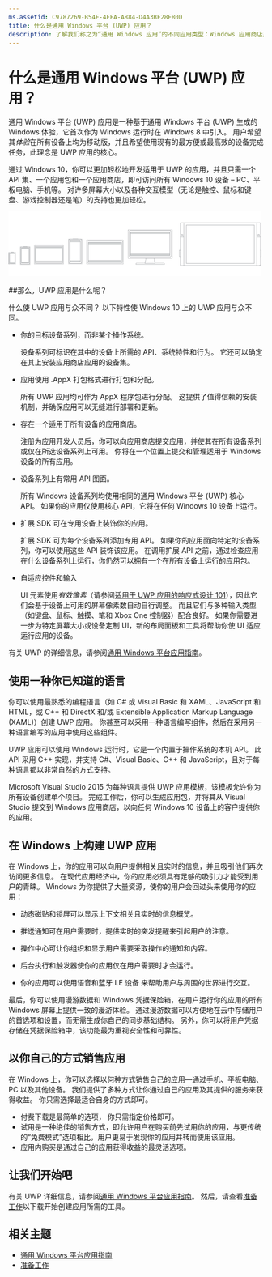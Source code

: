 ```yaml
---
ms.assetid: C9787269-B54F-4FFA-A884-D4A3BF28F80D
title: 什么是通用 Windows 平台 (UWP) 应用？
description: 了解我们称之为“通用 Windows 应用”的不同应用类型：Windows 应用商店应用、Windows Phone 应用商店应用和 Windows 运行时应用。
---
```


# 什么是通用 Windows 平台 (UWP) 应用？

通用 Windows 平台 (UWP) 应用是一种基于通用 Windows 平台 (UWP) 生成的 Windows 体验，它首次作为 Windows 运行时在 Windows 8 中引入。 用户希望其*体验*在所有设备上均为移动版，并且希望使用现有的最方便或最高效的设备完成任务，此理念是 UWP 应用的核心。

通过 Windows 10，你可以更加轻松地开发适用于 UWP 的应用，并且只需一个 API 集、一个应用包和一个应用商店，即可访问所有 Windows 10 设备 – PC、平板电脑、手机等。 对许多屏幕大小以及各种交互模型（无论是触控、鼠标和键盘、游戏控制器还是笔）的支持也更加轻松。

![Windows 支持的设备](images/1894834-hig-device-primer-01-500.png)

##那么，UWP 应用是什么呢？


什么使 UWP 应用与众不同？ 以下特性使 Windows 10 上的 UWP 应用与众不同。

-   你的目标设备系列，而非某个操作系统。

    设备系列可标识在其中的设备上所需的 API、系统特性和行为。 它还可以确定在其上安装应用商店应用的设备集。

-   应用使用 .AppX 打包格式进行打包和分配。

    所有 UWP 应用均可作为 AppX 程序包进行分配。 这提供了值得信赖的安装机制，并确保应用可以无缝进行部署和更新。

-   存在一个适用于所有设备的应用商店。

    注册为应用开发人员后，你可以向应用商店提交应用，并使其在所有设备系列或仅在所选设备系列上可用。 你将在一个位置上提交和管理适用于 Windows 设备的所有应用。

-   设备系列上有常用 API 图面。

    所有 Windows 设备系列均使用相同的通用 Windows 平台 (UWP) 核心 API。 如果你的应用仅使用核心 API，它将在任何 Windows 10 设备上运行。

-   扩展 SDK 可在专用设备上装饰你的应用。

    扩展 SDK 可为每个设备系列添加专用 API。 如果你的应用面向特定的设备系列，你可以使用这些 API 装饰该应用。 在调用扩展 API 之前，通过检查应用在什么设备系列上运行，你仍然可以拥有一个在所有设备上运行的应用包。

-   自适应控件和输入

    UI 元素使用*有效像素*（请参阅[适用于 UWP 应用的响应式设计 101](https://msdn.microsoft.com/library/windows/apps/Dn958435)），因此它们会基于设备上可用的屏幕像素数自动自行调整。 而且它们与多种输入类型（如键盘、鼠标、触摸、笔和 Xbox One 控制器）配合良好。 如果你需要进一步为特定屏幕大小或设备定制 UI，新的布局面板和工具将帮助你使 UI 适应运行应用的设备。

有关 UWP 的详细信息，请参阅[通用 Windows 平台应用指南](universal-application-platform-guide.md)。

## 使用一种你已知道的语言


你可以使用最熟悉的编程语言（如 C# 或 Visual Basic 和 XAML、JavaScript 和 HTML，或 C++ 和 DirectX 和/或 Extensible Application Markup Language (XAML)）创建 UWP 应用。 你甚至可以采用一种语言编写组件，然后在采用另一种语言编写的应用中使用这些组件。

UWP 应用可以使用 Windows 运行时，它是一个内置于操作系统的本机 API。 此 API 采用 C++ 实现，并支持 C#、Visual Basic、C++ 和 JavaScript，且对于每种语言都以非常自然的方式支持。

Microsoft Visual Studio 2015 为每种语言提供 UWP 应用模板，该模板允许你为所有设备创建单个项目。 完成工作后，你可以生成应用包，并将其从 Visual Studio 提交到 Windows 应用商店，以向任何 Windows 10 设备上的客户提供你的应用。

## 在 Windows 上构建 UWP 应用


在 Windows 上，你的应用可以向用户提供相关且实时的信息，并且吸引他们再次访问更多信息。 在现代应用经济中，你的应用必须具有足够的吸引力才能受到用户的青睐。 Windows 为你提供了大量资源，使你的用户会回过头来使用你的应用：

-   动态磁贴和锁屏可以显示上下文相关且实时的信息概览。
-   推送通知可在用户需要时，提供实时的突发提醒来引起用户的注意。

-   操作中心可让你组织和显示用户需要采取操作的通知和内容。

-   后台执行和触发器使你的应用仅在用户需要时才会运行。

-   你的应用可以使用语音和蓝牙 LE 设备 来帮助用户与周围的世界进行交互。

最后，你可以使用漫游数据和 Windows 凭据保险箱，在用户运行你的应用的所有 Windows 屏幕上提供一致的漫游体验。 通过漫游数据可以方便地在云中存储用户的首选项和设置，而无需生成你自己的同步基础结构。 另外，你可以将用户凭据存储在凭据保险箱中，该功能最为重视安全性和可靠性。

##  以你自己的方式销售应用


在 Windows 上，你可以选择以何种方式销售自己的应用—通过手机、平板电脑、PC 以及其他设备。 我们提供了多种方式让你通过自己的应用及其提供的服务来获得收益。 你只需选择最适合自身的方式即可。

-   付费下载是最简单的选项， 你只需指定价格即可。
-   试用是一种绝佳的销售方式，即允许用户在购买前先试用你的应用，与更传统的“免费模式”选项相比，用户更易于发现你的应用并转而使用该应用。
-   应用内购买是通过自己的应用获得收益的最灵活选项。

## 让我们开始吧


有关 UWP 详细信息，请参阅[通用 Windows 平台应用指南](universal-application-platform-guide.md)。 然后，请查看[准备工作](get-set-up.md)以下载开始创建应用所需的工具。

## 相关主题


* [通用 Windows 平台应用指南](universal-application-platform-guide.md)
* [准备工作](get-set-up.md)


<!--HONumber=Mar16_HO1-->


